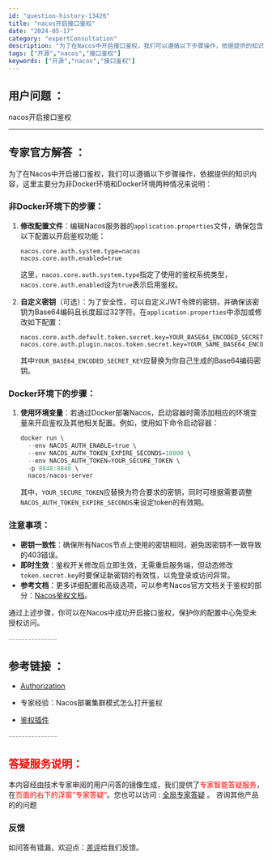 ```yaml
---
id: "question-history-13426"
title: "nacos开启接口鉴权"
date: "2024-05-17"
category: "expertConsultation"
description: "为了在Nacos中开启接口鉴权，我们可以遵循以下步骤操作，依据提供的知识内容，这里主要分为非Docker环境和Docker环境两种情况来说明：### 非Docker环境下的步骤：1. **修改配置文件**：编辑Nacos服务器的`application.properties`文件，确保包含以下配置以"
tags: ["开源","nacos","接口鉴权"]
keywords: ["开源","nacos","接口鉴权"]
---
```


## 用户问题 ： 
 nacos开启接口鉴权  

---------------
## 专家官方解答 ：

为了在Nacos中开启接口鉴权，我们可以遵循以下步骤操作，依据提供的知识内容，这里主要分为非Docker环境和Docker环境两种情况来说明：

### 非Docker环境下的步骤：

1. **修改配置文件**：编辑Nacos服务器的`application.properties`文件，确保包含以下配置以开启鉴权功能：
   ```properties
   nacos.core.auth.system.type=nacos
   nacos.core.auth.enabled=true
   ```
   这里，`nacos.core.auth.system.type`指定了使用的鉴权系统类型，`nacos.core.auth.enabled`设为`true`表示启用鉴权。

2. **自定义密钥**（可选）：为了安全性，可以自定义JWT令牌的密钥，并确保该密钥为Base64编码且长度超过32字符。在`application.properties`中添加或修改如下配置：
   ```properties
   nacos.core.auth.default.token.secret.key=YOUR_BASE64_ENCODED_SECRET_KEY
   nacos.core.auth.plugin.nacos.token.secret.key=YOUR_SAME_BASE64_ENCODED_SECRET_KEY
   ```
   其中`YOUR_BASE64_ENCODED_SECRET_KEY`应替换为你自己生成的Base64编码密钥。

### Docker环境下的步骤：

1. **使用环境变量**：若通过Docker部署Nacos，启动容器时需添加相应的环境变量来开启鉴权及其他相关配置。例如，使用如下命令启动容器：
   ```powershell
   docker run \
     --env NACOS_AUTH_ENABLE=true \
     --env NACOS_AUTH_TOKEN_EXPIRE_SECONDS=18000 \
     --env NACOS_AUTH_TOKEN=YOUR_SECURE_TOKEN \
     -p 8848:8848 \
     nacos/nacos-server
   ```
   其中，`YOUR_SECURE_TOKEN`应替换为符合要求的密钥，同时可根据需要调整`NACOS_AUTH_TOKEN_EXPIRE_SECONDS`来设定token的有效期。

### 注意事项：

- **密钥一致性**：确保所有Nacos节点上使用的密钥相同，避免因密钥不一致导致的403错误。
- **即时生效**：鉴权开关修改后立即生效，无需重启服务端，但动态修改`token.secret.key`时要保证新密钥的有效性，以免登录或访问异常。
- **参考文档**：更多详细配置和高级选项，可以参考Nacos官方文档关于鉴权的部分：[Nacos鉴权文档](https://nacos.io/docs/latest/guide/user/auth/)。

通过上述步骤，你可以在Nacos中成功开启接口鉴权，保护你的配置中心免受未授权访问。


<font color="#949494">---------------</font> 


## 参考链接 ：

* [Authorization](https://nacos.io/docs/latest/guide/user/auth)
 
 * 专家经验：Nacos部署集群模式怎么打开鉴权 
 
 * [鉴权插件](https://nacos.io/docs/latest/plugin/auth-plugin)


 <font color="#949494">---------------</font> 
 


## <font color="#FF0000">答疑服务说明：</font> 

本内容经由技术专家审阅的用户问答的镜像生成，我们提供了<font color="#FF0000">专家智能答疑服务</font>，在<font color="#FF0000">页面的右下的浮窗”专家答疑“</font>。您也可以访问 : [全局专家答疑](https://answer.opensource.alibaba.com/docs/intro) 。 咨询其他产品的的问题

### 反馈
如问答有错漏，欢迎点：[差评](https://ai.nacos.io/user/feedbackByEnhancerGradePOJOID?enhancerGradePOJOId=13896)给我们反馈。
